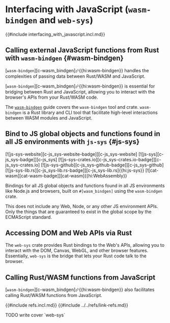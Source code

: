 # Interfacing with JavaScript (`wasm-bindgen` and `web-sys`)

{{#include interfacing_with_javascript.incl.md}}

## Calling external JavaScript functions from Rust with `wasm-bindgen` {#wasm-bindgen}

[`wasm-bindgen`][c-wasm_bindgen]⮳{{hi:wasm-bindgen}} handles the complexities of passing data between Rust/WASM and JavaScript.

[`wasm-bindgen`][c-wasm_bindgen]⮳{{hi:wasm-bindgen}} is essential for bridging between Rust and JavaScript, allowing you to interact with the browser's APIs from your Rust/WASM code.

The [`wasm-bindgen`](https://rustwasm.github.io/docs/wasm-bindgen) guide covers the `wasm-bindgen` tool and crate. `wasm-bindgen` is a Rust library and CLI tool that facilitate high-level interactions between WASM modules and JavaScript.

## Bind to JS global objects and functions found in all JS environments with `js-sys` {#js-sys}

[![js-sys-website][c-js_sys-website-badge]][c-js_sys-website] [![js-sys][c-js_sys-badge]][c-js_sys] [![js-sys-crates.io][c-js_sys-crates.io-badge]][c-js_sys-crates.io] [![js-sys-github][c-js_sys-github-badge]][c-js_sys-github] [![js-sys-lib.rs][c-js_sys-lib.rs-badge]][c-js_sys-lib.rs]{{hi:js-sys}} [![cat-wasm][cat-wasm-badge]][cat-wasm]{{hi:WebAssembly}}

Bindings for all JS global objects and functions found in all JS environments like Node.js and browsers, built on `#[wasm_bindgen]` using the `wasm-bindgen` crate.

This does not include any Web, Node, or any other JS environment APIs. Only the things that are guaranteed to exist in the global scope by the ECMAScript standard.

## Accessing DOM and Web APIs via Rust

The `web-sys` crate provides Rust bindings to the Web's APIs, allowing you to interact with the DOM, Canvas, WebGL, and other browser features.
Essentially, `web-sys` is the bridge that lets your Rust code talk to the browser.

## Calling Rust/WASM functions from JavaScript

[`wasm-bindgen`][c-wasm_bindgen]⮳{{hi:wasm-bindgen}} also facilitates calling Rust/WASM functions from JavaScript.

{{#include refs.incl.md}}
{{#include ../../refs/link-refs.md}}

<div class="hidden">
TODO write
cover `web-sys`

</div>
